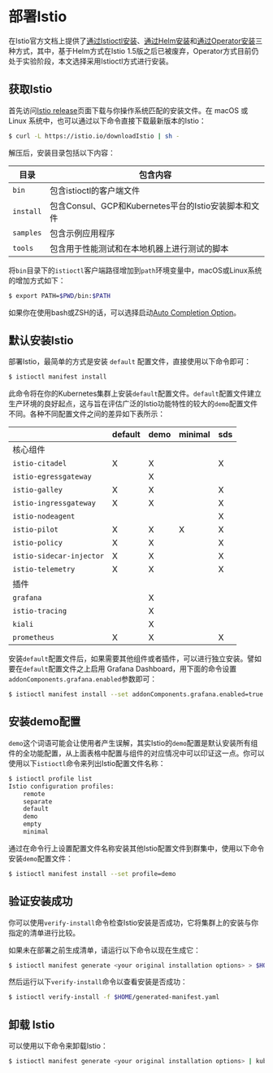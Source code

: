 # 部署Istio

在Istio官方文档上提供了[通过Istioctl安装](https://istio.io/latest/zh/docs/setup/install/istioctl/)、[通过Helm安装](https://istio.io/latest/zh/docs/setup/install/helm/)和[通过Operator安装](https://istio.io/latest/zh/docs/setup/install/standalone-operator/)三种方式，其中，基于Helm方式在Istio 1.5版之后已被废弃，Operator方式目前仍处于实验阶段，本文选择采用Istioctl方式进行安装。

## 获取Istio

首先访问[Istio release](https://github.com/istio/istio/releases/tag/1.7.3)页面下载与你操作系统匹配的安装文件。在 macOS 或 Linux 系统中，也可以通过以下命令直接下载最新版本的Istio：

```bash
$ curl -L https://istio.io/downloadIstio | sh -
```

解压后，安装目录包括以下内容：

| 目录      | 包含内容                                             |
| --------- | ---------------------------------------------------- |
| `bin`     | 包含istioctl的客户端文件                             |
| `install` | 包含Consul、GCP和Kubernetes平台的Istio安装脚本和文件 |
| `samples` | 包含示例应用程序                                     |
| `tools`   | 包含用于性能测试和在本地机器上进行测试的脚本         |

将`bin`目录下的`istioctl`客户端路径增加到`path`环境变量中，macOS或Linux系统的增加方式如下：

```bash
$ export PATH=$PWD/bin:$PATH
```

如果你在使用bash或ZSH的话，可以选择启动[Auto Completion Option](https://istio.io/latest/zh/docs/ops/diagnostic-tools/istioctl#enabling-auto-completion)。

## 默认安装Istio

部署Istio，最简单的方式是安装 `default` 配置文件，直接使用以下命令即可：

```bash
$ istioctl manifest install
```

此命令将在你的Kubernetes集群上安装`default`配置文件。`default`配置文件建立生产环境的良好起点，这与旨在评估广泛的Istio功能特性的较大的`demo`配置文件不同。各种不同配置文件之间的差异如下表所示：

|                          | default | demo | minimal | sds  |
| ------------------------ | ------- | ---- | ------- | ---- |
| 核心组件                 |         |      |         |      |
| `istio-citadel`          | X       | X    |         | X    |
| `istio-egressgateway`    |         | X    |         |      |
| `istio-galley`           | X       | X    |         | X    |
| `istio-ingressgateway`   | X       | X    |         | X    |
| `istio-nodeagent`        |         |      |         | X    |
| `istio-pilot`            | X       | X    | X       | X    |
| `istio-policy`           | X       | X    |         | X    |
| `istio-sidecar-injector` | X       | X    |         | X    |
| `istio-telemetry`        | X       | X    |         | X    |
| 插件                     |         |      |         |      |
| `grafana`                |         | X    |         |      |
| `istio-tracing`          |         | X    |         |      |
| `kiali`                  |         | X    |         |      |
| `prometheus`             | X       | X    |         | X    |

安装`default`配置文件后，如果需要其他组件或者插件，可以进行独立安装。譬如要在`default`配置文件之上启用 Grafana Dashboard，用下面的命令设置`addonComponents.grafana.enabled`参数即可：

```bash
$ istioctl manifest install --set addonComponents.grafana.enabled=true
```

## 安装demo配置

`demo`这个词语可能会让使用者产生误解，其实Istio的`demo`配置是默认安装所有组件的全功能配置，从上面表格中配置与组件的对应情况中可以印证这一点。你可以使用以下`istioctl`命令来列出Istio配置文件名称：

```bash
$ istioctl profile list
Istio configuration profiles:
    remote
    separate
    default
    demo
    empty
    minimal
```

通过在命令行上设置配置文件名称安装其他Istio配置文件到群集中，使用以下命令安装`demo`配置文件：

```bash
$ istioctl manifest install --set profile=demo
```

## 验证安装成功

你可以使用`verify-install`命令检查Istio安装是否成功，它将集群上的安装与你指定的清单进行比较。

如果未在部署之前生成清单，请运行以下命令以现在生成它：

```bash
$ istioctl manifest generate <your original installation options> > $HOME/generated-manifest.yaml
```

然后运行以下`verify-install`命令以查看安装是否成功：

```bash
$ istioctl verify-install -f $HOME/generated-manifest.yaml
```

## 卸载 Istio

可以使用以下命令来卸载Istio：

```bash
$ istioctl manifest generate <your original installation options> | kubectl delete -f -
```